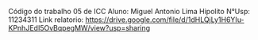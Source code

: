 Código do trabalho 05 de ICC
Aluno: Miguel Antonio Lima Hipolito
N°Usp: 11234311
Link relatorio: https://drive.google.com/file/d/1dHLQjLy1H6YIu-KPnhJEdI5OvBqpegMW/view?usp=sharing
